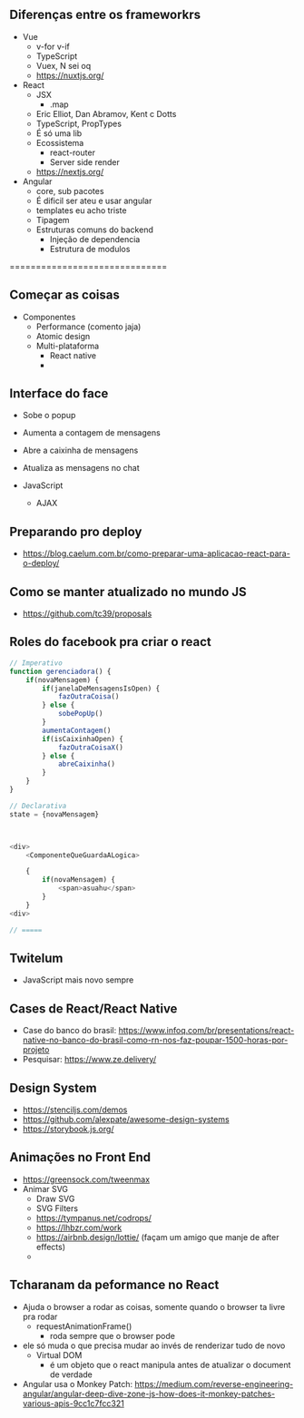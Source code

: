 ## Diferenças entre os frameworkrs

- Vue
    - v-for v-if 
    - TypeScript
    - Vuex, N sei oq 
    - https://nuxtjs.org/
- React 
    - JSX 
        - .map
    - Eric Elliot, Dan Abramov, Kent c Dotts 
    - TypeScript, PropTypes 
    - É só uma lib
    - Ecossistema   
        - react-router 
        - Server side render 
    - https://nextjs.org/
- Angular 
    - core, sub pacotes 
    - É dificil ser ateu e usar angular 
    - templates eu acho triste 
    - Tipagem
    - Estruturas comuns do backend
        - Injeção de dependencia
        - Estrutura de modulos 

==============================

## Começar as coisas
- Componentes   
    - Performance (comento jaja)
    - Atomic design
    - Multi-plataforma  
        - React native
        - 

## Interface do face
- Sobe o popup
- Aumenta a contagem de mensagens
- Abre a caixinha de mensagens
- Atualiza as mensagens no chat

- JavaScript
    - AJAX


## Preparando pro deploy
- https://blog.caelum.com.br/como-preparar-uma-aplicacao-react-para-o-deploy/

## Como se manter atualizado no mundo JS
- https://github.com/tc39/proposals


## Roles do facebook pra criar o react
```js
// Imperativo
function gerenciadora() {
    if(novaMensagem) {
        if(janelaDeMensagensIsOpen) {
            fazOutraCoisa()
        } else {
            sobePopUp()
        }
        aumentaContagem()
        if(isCaixinhaOpen) {
            fazOutraCoisaX()
        } else {
            abreCaixinha()
        }
    }
}

// Declarativa
state = {novaMensagem}



<div>
    <ComponenteQueGuardaALogica>

    {
        if(novaMensagem) {
            <span>asuahu</span>
        }
    }
<div>

// =====

```

## Twitelum
- JavaScript mais novo sempre 


## Cases de React/React Native
- Case do banco do brasil: https://www.infoq.com/br/presentations/react-native-no-banco-do-brasil-como-rn-nos-faz-poupar-1500-horas-por-projeto
- Pesquisar: https://www.ze.delivery/

## Design System
- https://stenciljs.com/demos
- https://github.com/alexpate/awesome-design-systems
- https://storybook.js.org/

## Animações no Front End
- https://greensock.com/tweenmax
- Animar SVG
    - Draw SVG
    - SVG Filters
    - https://tympanus.net/codrops/
    - https://lhbzr.com/work
    - https://airbnb.design/lottie/ (façam um amigo que manje de after effects)
    - 

## Tcharanam da peformance no React
- Ajuda o browser a rodar as coisas, somente quando o browser ta livre pra rodar 
    - requestAnimationFrame()
        - roda sempre que o browser pode
- ele só muda o que precisa mudar ao invés de renderizar tudo de novo
    - Virtual DOM 
        - é um objeto que o react manipula antes de atualizar o document de verdade
- Angular usa o Monkey Patch: https://medium.com/reverse-engineering-angular/angular-deep-dive-zone-js-how-does-it-monkey-patches-various-apis-9cc1c7fcc321



<!-- - Front End 
    - Faz tudo 

- 11 anos
    - tibia 
        - OT server
    - 
- 14 
    - Infonet 
        - <title>
    - 3 semestres 
        - mysqli 
        - rede social 
- 17
    - ADS 
    - IBM
        - 
    - Agencia Pulso 
        - JS 
    - Eventos 
        - Meetup 
            - Front in Sampa
            - BrazilJS  
    - Caelum 
        -   
    - Só da aula ou trabalha 
        - ERP
        - Wordpress
        - Compilador Universal 

- Ficar programando

## Hobbie
- Fazer roles aleatorios com minha namorada 
- Jogar 
- Estudando mágica 
    - Cartas 
- Livro de performance

==========

- Nao precisa pedir pra ir no banheiro 
- Caelum   
    - Ser customizado ao ponto de ti ajudar especificamente 
    - Desafios 
    - Me interrompam a qualquer momento 
- 15:00


======

# Anotações 

## Pq vcs vieram? O que vcs esperam ver no curso?
- Ver como ele funciona
- Ver o básico
- Quando vale a pena usar react?
    - justificativas tecnicas
- Arquitetura dentro de projetos javascript
- performance
    - 
- cases 
- novas funcionalidades
    - react hooks, context api 
- nao veremos testes com react 
- login
    - autenticação
- organização de rotas
- performance
- 

- Dicas de trampo: https://github.com/frontendbr/vagas/issues


- Meetups
    - .NETCoders
    - Front
- 

=========
- Componentização
    - Vue, Angular, React 
- Não conhecer o suficiente pra defender

 -->
